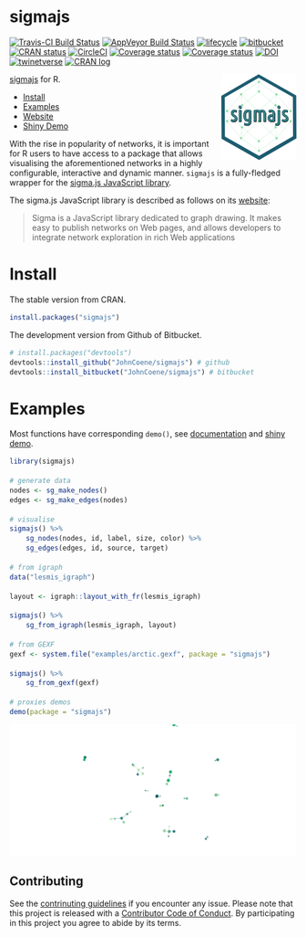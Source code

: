 # sigmajs

[![Travis-CI Build Status](https://travis-ci.org/JohnCoene/sigmajs.svg?branch=master)](https://travis-ci.org/JohnCoene/sigmajs) [![AppVeyor Build Status](https://ci.appveyor.com/api/projects/status/github/JohnCoene/sigmajs?branch=master&svg=true)](https://ci.appveyor.com/project/JohnCoene/sigmajs) [![lifecycle](https://img.shields.io/badge/lifecycle-stable-brightgreen.svg)](https://www.tidyverse.org/lifecycle/#stable) [![bitbucket](https://img.shields.io/bitbucket/pipelines/JohnCoene/sigmajs.svg)](https://bitbucket.org/JohnCoene/sigmajs) [![CRAN status](https://www.r-pkg.org/badges/version/sigmajs)](https://cran.r-project.org/package=sigmajs) 
[![CircleCI](https://img.shields.io/circleci/project/github/JohnCoene/sigmajs.svg)](https://github.com/JohnCoene/sigmajs) [![Coverage status](https://coveralls.io/repos/github/JohnCoene/sigmajs/badge.svg)](https://coveralls.io/r/JohnCoene/sigmajs?branch=master) [![Coverage status](https://codecov.io/gh/JohnCoene/sigmajs/branch/master/graph/badge.svg)](https://codecov.io/github/JohnCoene/sigmajs?branch=master) [![DOI](http://joss.theoj.org/papers/10.21105/joss.00814/status.svg)](https://doi.org/10.21105/joss.00814) [![twinetverse](https://img.shields.io/badge/twinetverse-0.0.2-yellow.svg)](http://twinetverse.john-coene.com/)
[![CRAN log](http://cranlogs.r-pkg.org/badges/grand-total/sigmajs)](http://cranlogs.r-pkg.org/badges/sigmajs)

<img src="./man/figures/logo.png" height="150" align="right" />

[sigmajs](http://sigmajs.org/) for R.

* [Install](#install)
* [Examples](#examples)
* [Website](http://sigmajs.john-coene.com/)
* [Shiny Demo](http://shiny.john-coene.com/sigmajs/)

With the rise in popularity of networks, it is important for R users to have access to a package that allows visualising the aforementioned networks in a highly configurable, interactive and dynamic manner. `sigmajs` is a fully-fledged wrapper for the [sigma.js JavaScript library](http://sigmajs.org/).

The sigma.js JavaScript library is described as follows on its [website](http://sigmajs.org/): 

> Sigma is a JavaScript library dedicated to graph drawing. It makes easy to publish networks on Web pages, and allows developers to integrate network exploration in rich Web applications

# Install

The stable version from CRAN.

```r
install.packages("sigmajs")
```

The development version from Github of Bitbucket.

```r
# install.packages("devtools")
devtools::install_github("JohnCoene/sigmajs") # github
devtools::install_bitbucket("JohnCoene/sigmajs") # bitbucket
```

# Examples

Most functions have corresponding `demo()`, see [documentation](http://sigmajs.john-coene.com/) and [shiny demo](http://shiny.john-coene.com/sigmajs/).

```r
library(sigmajs)

# generate data
nodes <- sg_make_nodes()
edges <- sg_make_edges(nodes)

# visualise
sigmajs() %>%
	sg_nodes(nodes, id, label, size, color) %>%
	sg_edges(edges, id, source, target)

# from igraph 
data("lesmis_igraph")
 
layout <- igraph::layout_with_fr(lesmis_igraph)

sigmajs() %>%
	sg_from_igraph(lesmis_igraph, layout)

# from GEXF
gexf <- system.file("examples/arctic.gexf", package = "sigmajs")

sigmajs() %>% 
	sg_from_gexf(gexf) 

# proxies demos
demo(package = "sigmajs")
```

![](https://raw.githubusercontent.com/JohnCoene/sigmajs/master/pkgdown/delay.gif)

## Contributing

See the [contrinuting guidelines](https://github.com/JohnCoene/sigmajs/blob/master/CONTRIBUTING.md) if you encounter any issue. Please note that this project is released with a [Contributor Code of Conduct](https://github.com/JohnCoene/sigmajs/blob/master/CONDUCT.md). By participating in this project you agree to abide by its terms.
